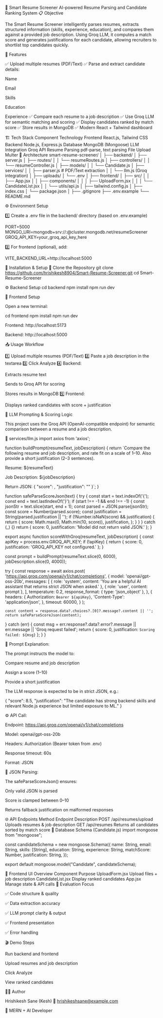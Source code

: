 🧠 Smart Resume Screener
AI-powered Resume Parsing and Candidate Ranking System
📋 Objective

The Smart Resume Screener intelligently parses resumes, extracts structured information (skills, experience, education), and compares them against a provided job description.
Using Groq LLM, it computes a match score and generates justifications for each candidate, allowing recruiters to shortlist top candidates quickly.

🚀 Features

✅ Upload multiple resumes (PDF/Text)
✅ Parse and extract candidate details:

Name

Email

Skills

Education

Experience
✅ Compare each resume to a job description
✅ Use Groq LLM for semantic matching and scoring
✅ Display candidates ranked by match score
✅ Store results in MongoDB
✅ Modern React + Tailwind dashboard

🏗️ Tech Stack
Component Technology
Frontend React.js, Tailwind CSS
Backend Node.js, Express.js
Database MongoDB (Mongoose)
LLM Integration Groq API
Resume Parsing pdf-parse, text parsing
File Upload Multer
🧩 Architecture
smart-resume-screener/
│
├── backend/
│ ├── server.js
│ ├── routes/
│ │ └── resumeRoutes.js
│ ├── controllers/
│ │ └── resumeController.js
│ ├── models/
│ │ └── Candidate.js
│ ├── services/
│ │ ├── parser.js # PDF/Text extraction
│ │ └── llm.js (Groq integration)
│ ├── uploads/
│ └── .env
│
├── frontend/
│ ├── src/
│ │ ├── App.jsx
│ │ ├── components/
│ │ │ ├── UploadForm.jsx
│ │ │ └── CandidateList.jsx
│ │ └── utils/api.js
│ ├── tailwind.config.js
│ ├── index.css
│ └── package.json
│
├── .gitignore
├── .env.example
└── README.md

⚙️ Environment Setup

1️⃣ Create a .env file in the backend/ directory
(based on .env.example)

PORT=5000
MONGO_URI=mongodb+srv://<your-username>:<your-password>@cluster.mongodb.net/resumeScreener
GROQ_API_KEY=your_groq_api_key_here

2️⃣ For frontend (optional), add:

VITE_BACKEND_URL=http://localhost:5000

🧭 Installation & Setup
🧱 Clone the Repository
git clone https://github.com/hrishikesh8904/Smart-Resume-Screener.git
cd Smart-Resume-Screener

⚙️ Backend Setup
cd backend
npm install
npm run dev

🎨 Frontend Setup

Open a new terminal:

cd frontend
npm install
npm run dev

Frontend: http://localhost:5173

Backend: http://localhost:5000

📤 Usage Workflow

1️⃣ Upload multiple resumes (PDF/Text)
2️⃣ Paste a job description in the textarea
3️⃣ Click Analyze
4️⃣ Backend:

Extracts resume text

Sends to Groq API for scoring

Stores results in MongoDB
5️⃣ Frontend:

Displays ranked candidates with score + justification

🧩 LLM Prompting & Scoring Logic

This project uses the Groq API (OpenAI-compatible endpoint) for semantic comparison between a resume and a job description.

📜 services/llm.js
import axios from 'axios';

function buildPrompt(resumeText, jobDescription) {
return `Compare the following resume and job description, and rate fit on a scale of 1–10.
Also provide a short justification (2–3 sentences).

Resume:
${resumeText}

Job Description:
${jobDescription}

Return JSON:
{
"score": <number>,
"justification": "<text>"
}`;
}

function safeParseScoreJson(text) {
try {
const start = text.indexOf('{');
const end = text.lastIndexOf('}');
if (start !== -1 && end !== -1) {
const jsonStr = text.slice(start, end + 1);
const parsed = JSON.parse(jsonStr);
const score = Number(parsed.score);
const justification = String(parsed.justification || '');
if (!Number.isNaN(score) && justification) {
return {
score: Math.max(0, Math.min(10, score)),
justification,
};
}
}
} catch (\_) {}
return { score: 0, justification: 'Model did not return valid JSON.' };
}

export async function scoreWithGroq(resumeText, jobDescription) {
const apiKey = process.env.GROQ_API_KEY;
if (!apiKey) {
return { score: 0, justification: 'GROQ_API_KEY not configured.' };
}

const prompt = buildPrompt(resumeText.slice(0, 6000), jobDescription.slice(0, 4000));

try {
const response = await axios.post(
'https://api.groq.com/openai/v1/chat/completions',
{
model: 'openai/gpt-oss-20b',
messages: [
{ role: 'system', content: 'You are a helpful AI assistant that returns strict JSON when asked.' },
{ role: 'user', content: prompt },
],
temperature: 0.2,
response_format: { type: 'json_object' },
},
{
headers: {
Authorization: `Bearer ${apiKey}`,
'Content-Type': 'application/json',
},
timeout: 60000,
}
);

    const content = response.data?.choices?.[0]?.message?.content || '';
    return safeParseScoreJson(content);

} catch (err) {
const msg = err.response?.data?.error?.message || err.message || 'Groq request failed';
return { score: 0, justification: `Scoring failed: ${msg}` };
}
}

🧠 Prompt Explanation:

The prompt instructs the model to:

Compare resume and job description

Assign a score (1–10)

Provide a short justification

The LLM response is expected to be in strict JSON, e.g.:

{
"score": 8.5,
"justification": "The candidate has strong backend skills and relevant Node.js experience but limited exposure to ML."
}

⚙️ API Call:

Endpoint: https://api.groq.com/openai/v1/chat/completions

Model: openai/gpt-oss-20b

Headers: Authorization (Bearer token from .env)

Response timeout: 60s

Format: JSON

🧩 JSON Parsing:

The safeParseScoreJson() ensures:

Only valid JSON is parsed

Score is clamped between 0–10

Returns fallback justification on malformed responses

🌐 API Endpoints
Method Endpoint Description
POST /api/resumes/upload Uploads resumes & job description
GET /api/resumes Returns all candidates sorted by match score
💾 Database Schema (Candidate.js)
import mongoose from "mongoose";

const candidateSchema = new mongoose.Schema({
name: String,
email: String,
skills: [String],
education: String,
experience: String,
matchScore: Number,
justification: String,
});

export default mongoose.model("Candidate", candidateSchema);

🎨 Frontend UI Overview
Component Purpose
UploadForm.jsx Upload files + job description
CandidateList.jsx Display ranked candidates
App.jsx Manage state & API calls
🧰 Evaluation Focus

✅ Code structure & quality

✅ Data extraction accuracy

✅ LLM prompt clarity & output

✅ Frontend presentation

✅ Error handling

🎬 Demo Steps

Run backend and frontend

Upload resumes and job description

Click Analyze

View ranked candidates

🧑‍💻 Author

Hrishikesh Sane (Kesh)
📧 hrishikeshsane@example.com

💼 MERN + AI Developer
